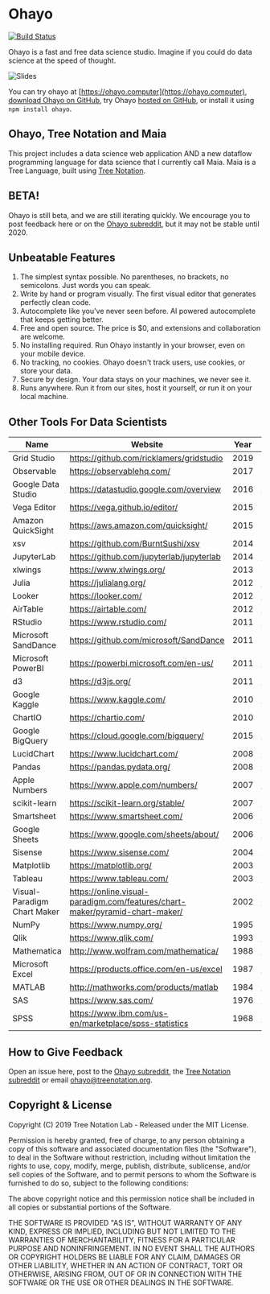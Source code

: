 # Ohayo

[![Build Status](https://travis-ci.org/treenotation/ohayo.svg?branch=master)](https://travis-ci.org/treenotation/ohayo)

Ohayo is a fast and free data science studio. Imagine if you could do data science at the speed of thought.

![Slides](slides.gif)

You can try ohayo at [https://ohayo.computer](https://ohayo.computer), [download Ohayo on GitHub](https://github.com/treenotation/ohayo), try Ohayo [hosted on GitHub](https://treenotation.github.io/ohayo/), or install it using `npm install ohayo`.

## Ohayo, Tree Notation and Maia

This project includes a data science web application AND a new dataflow programming language for data science that I currently call Maia. Maia is a Tree Language, built using [Tree Notation](https://treenotation.org/).

## BETA!

Ohayo is still beta, and we are still iterating quickly. We encourage you to post feedback here or on the [Ohayo subreddit](https://www.reddit.com/r/ohayocomputer), but it may not be stable until 2020.

## Unbeatable Features

1. The simplest syntax possible. No parentheses, no brackets, no semicolons. Just words you can speak.
2. Write by hand or program visually. The first visual editor that generates perfectly clean code.
3. Autocomplete like you've never seen before. AI powered autocomplete that keeps getting better.
4. Free and open source. The price is $0, and extensions and collaboration are welcome.
5. No installing required. Run Ohayo instantly in your browser, even on your mobile device.
6. No tracking, no cookies. Ohayo doesn't track users, use cookies, or store your data.
7. Secure by design. Your data stays on your machines, we never see it.
8. Runs anywhere. Run it from our sites, host it yourself, or run it on your local machine.

## Other Tools For Data Scientists

|Name|Website|Year|WikipediaPage|
|-|-|-|-|
|Grid Studio|https://github.com/ricklamers/gridstudio|2019||
|Observable|https://observablehq.com/|2017||
|Google Data Studio|https://datastudio.google.com/overview|2016|https://de.wikipedia.org/wiki/Google_Data_Studio|
|Vega Editor|https://vega.github.io/editor/|2015||
|Amazon QuickSight|https://aws.amazon.com/quicksight/|2015||
|xsv|https://github.com/BurntSushi/xsv|2014||
|JupyterLab|https://github.com/jupyterlab/jupyterlab|2014|https://en.wikipedia.org/wiki/Project_Jupyter|
|xlwings|https://www.xlwings.org/|2013||
|Julia|https://julialang.org/|2012|https://en.wikipedia.org/wiki/Julia_(programming_language)|
|Looker|https://looker.com/|2012|https://en.wikipedia.org/wiki/Looker_(company)|
|AirTable|https://airtable.com/|2012|https://en.wikipedia.org/wiki/Airtable|
|RStudio|https://www.rstudio.com/|2011|https://en.wikipedia.org/wiki/RStudio|
|Microsoft SandDance|https://github.com/microsoft/SandDance|2011|https://en.wikipedia.org/wiki/Microsoft_Garage|
|Microsoft PowerBI|https://powerbi.microsoft.com/en-us/|2011|https://en.wikipedia.org/wiki/Power_BI|
|d3|https://d3js.org/|2011|https://en.wikipedia.org/wiki/D3.js|
|Google Kaggle|https://www.kaggle.com/|2010|https://en.wikipedia.org/wiki/Kaggle|
|ChartIO|https://chartio.com/|2010||
|Google BigQuery|https://cloud.google.com/bigquery/|2015|https://en.wikipedia.org/wiki/BigQuery|
|LucidChart|https://www.lucidchart.com/|2008|https://en.wikipedia.org/wiki/Lucidchart|
|Pandas|https://pandas.pydata.org/|2008|https://en.wikipedia.org/wiki/Pandas_(software)
|Apple Numbers|https://www.apple.com/numbers/|2007|https://en.wikipedia.org/wiki/Numbers_(spreadsheet)|
|scikit-learn|https://scikit-learn.org/stable/|2007|https://en.wikipedia.org/wiki/Scikit-learn|
|Smartsheet|https://www.smartsheet.com/|2006|https://en.wikipedia.org/wiki/Smartsheet|
|Google Sheets|https://www.google.com/sheets/about/|2006|https://en.wikipedia.org/wiki/Google_Sheets|
|Sisense|https://www.sisense.com/|2004|https://en.wikipedia.org/wiki/Sisense|
|Matplotlib|https://matplotlib.org/|2003|https://en.wikipedia.org/wiki/Matplotlib|
|Tableau|https://www.tableau.com/|2003|https://en.wikipedia.org/wiki/Tableau_Software|
|Visual-Paradigm Chart Maker|https://online.visual-paradigm.com/features/chart-maker/pyramid-chart-maker/|2002|https://en.wikipedia.org/wiki/Visual_Paradigm|
|NumPy|https://www.numpy.org/|1995||https://en.wikipedia.org/wiki/NumPy|
|Qlik|https://www.qlik.com/|1993|https://en.wikipedia.org/wiki/Qlik|
|Mathematica|http://www.wolfram.com/mathematica/|1988|https://en.wikipedia.org/wiki/Wolfram_Mathematica|
|Microsoft Excel|https://products.office.com/en-us/excel|1987|https://en.wikipedia.org/wiki/Microsoft_Excel|
|MATLAB|http://mathworks.com/products/matlab|1984|https://en.wikipedia.org/wiki/MATLAB|
|SAS|https://www.sas.com/|1976|https://en.wikipedia.org/wiki/SAS_language|
|SPSS|https://www.ibm.com/us-en/marketplace/spss-statistics|1968|https://en.wikipedia.org/wiki/SPSS|

## How to Give Feedback

Open an issue here, post to the [Ohayo subreddit](https://www.reddit.com/r/ohayocomputer), the [Tree Notation subreddit](https://www.reddit.com/r/treenotation/) or email ohayo@treenotation.org.

## Copyright & License

Copyright (C) 2019 Tree Notation Lab - Released under the MIT License.

Permission is hereby granted, free of charge, to any person obtaining a copy of this software and associated documentation files (the "Software"), to deal in the Software without restriction, including without limitation the rights to use, copy, modify, merge, publish, distribute, sublicense, and/or sell copies of the Software, and to permit persons to whom the Software is furnished to do so, subject to the following conditions:

The above copyright notice and this permission notice shall be included in all copies or substantial portions of the Software.

THE SOFTWARE IS PROVIDED "AS IS", WITHOUT WARRANTY OF ANY KIND, EXPRESS OR IMPLIED, INCLUDING BUT NOT LIMITED TO THE WARRANTIES OF MERCHANTABILITY, FITNESS FOR A PARTICULAR PURPOSE AND NONINFRINGEMENT. IN NO EVENT SHALL THE AUTHORS OR COPYRIGHT HOLDERS BE LIABLE FOR ANY CLAIM, DAMAGES OR OTHER LIABILITY, WHETHER IN AN ACTION OF CONTRACT, TORT OR OTHERWISE, ARISING FROM, OUT OF OR IN CONNECTION WITH THE SOFTWARE OR THE USE OR OTHER DEALINGS IN THE SOFTWARE.
